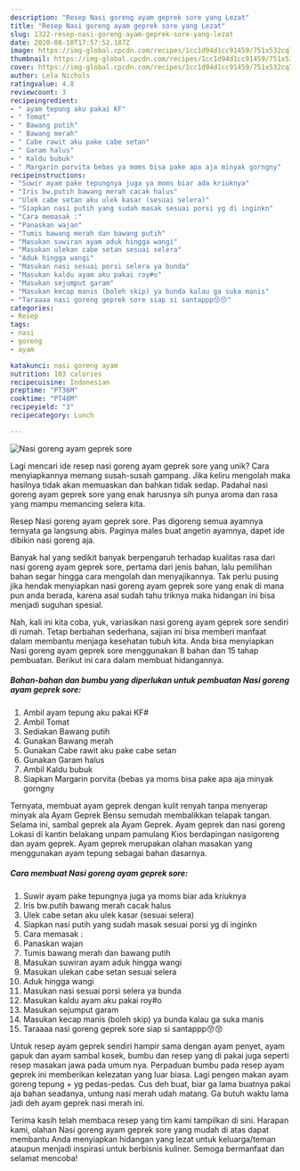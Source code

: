 ```yaml
---
description: "Resep Nasi goreng ayam geprek sore yang Lezat"
title: "Resep Nasi goreng ayam geprek sore yang Lezat"
slug: 1322-resep-nasi-goreng-ayam-geprek-sore-yang-lezat
date: 2020-08-10T17:57:52.187Z
image: https://img-global.cpcdn.com/recipes/1cc1d94d1cc91459/751x532cq70/nasi-goreng-ayam-geprek-sore-foto-resep-utama.jpg
thumbnail: https://img-global.cpcdn.com/recipes/1cc1d94d1cc91459/751x532cq70/nasi-goreng-ayam-geprek-sore-foto-resep-utama.jpg
cover: https://img-global.cpcdn.com/recipes/1cc1d94d1cc91459/751x532cq70/nasi-goreng-ayam-geprek-sore-foto-resep-utama.jpg
author: Lela Nichols
ratingvalue: 4.8
reviewcount: 3
recipeingredient:
- " ayam tepung aku pakai KF"
- " Tomat"
- " Bawang putih"
- " Bawang merah"
- " Cabe rawit aku pake cabe setan"
- " Garam halus"
- " Kaldu bubuk"
- " Margarin porvita bebas ya moms bisa pake apa aja minyak gorngny"
recipeinstructions:
- "Suwir ayam pake tepungnya juga ya moms biar ada kriuknya"
- "Iris bw.putih bawang merah cacak halus"
- "Ulek cabe setan aku ulek kasar (sesuai selera)"
- "Siapkan nasi putih yang sudah masak sesuai porsi yg di inginkn"
- "Cara memasak :"
- "Panaskan wajan"
- "Tumis bawang merah dan bawang putih"
- "Masukan suwiran ayam aduk hingga wangi"
- "Masukan ulekan cabe setan sesuai selera"
- "Aduk hingga wangi"
- "Masukan nasi sesuai porsi selera ya bunda"
- "Masukan kaldu ayam aku pakai roy#o"
- "Masukan sejumput garam"
- "Masukan kecap manis (boleh skip) ya bunda kalau ga suka manis"
- "Taraaaa nasi goreng geprek sore siap si santappp😚😚"
categories:
- Resep
tags:
- nasi
- goreng
- ayam

katakunci: nasi goreng ayam 
nutrition: 103 calories
recipecuisine: Indonesian
preptime: "PT36M"
cooktime: "PT48M"
recipeyield: "3"
recipecategory: Lunch

---
```



![Nasi goreng ayam geprek sore](https://img-global.cpcdn.com/recipes/1cc1d94d1cc91459/751x532cq70/nasi-goreng-ayam-geprek-sore-foto-resep-utama.jpg)

Lagi mencari ide resep nasi goreng ayam geprek sore yang unik? Cara menyiapkannya memang susah-susah gampang. Jika keliru mengolah maka hasilnya tidak akan memuaskan dan bahkan tidak sedap. Padahal nasi goreng ayam geprek sore yang enak harusnya sih punya aroma dan rasa yang mampu memancing selera kita.

Resep Nasi goreng ayam geprek sore. Pas digoreng semua ayamnya ternyata ga langsung abis. Paginya males buat angetin ayamnya, dapet ide dibikin nasi goreng aja.

Banyak hal yang sedikit banyak berpengaruh terhadap kualitas rasa dari nasi goreng ayam geprek sore, pertama dari jenis bahan, lalu pemilihan bahan segar hingga cara mengolah dan menyajikannya. Tak perlu pusing jika hendak menyiapkan nasi goreng ayam geprek sore yang enak di mana pun anda berada, karena asal sudah tahu triknya maka hidangan ini bisa menjadi suguhan spesial.


Nah, kali ini kita coba, yuk, variasikan nasi goreng ayam geprek sore sendiri di rumah. Tetap berbahan sederhana, sajian ini bisa memberi manfaat dalam membantu menjaga kesehatan tubuh kita. Anda bisa menyiapkan Nasi goreng ayam geprek sore menggunakan 8 bahan dan 15 tahap pembuatan. Berikut ini cara dalam membuat hidangannya.

<!--inarticleads1-->

##### Bahan-bahan dan bumbu yang diperlukan untuk pembuatan Nasi goreng ayam geprek sore:

1. Ambil  ayam tepung aku pakai KF#
1. Ambil  Tomat
1. Sediakan  Bawang putih
1. Gunakan  Bawang merah
1. Gunakan  Cabe rawit aku pake cabe setan
1. Gunakan  Garam halus
1. Ambil  Kaldu bubuk
1. Siapkan  Margarin porvita (bebas ya moms bisa pake apa aja minyak gorngny


Ternyata, membuat ayam geprek dengan kulit renyah tanpa menyerap minyak ala Ayam Geprek Bensu semudah membalikkan telapak tangan. Selama ini, sambal geprek ala Ayam Geprek. Ayam geprek dan nasi goreng Lokasi di kantin belakang unpam pamulang Kios berdapingan nasigoreng dan ayam geprek. Ayam geprek merupakan olahan masakan yang menggunakan ayam tepung sebagai bahan dasarnya. 

<!--inarticleads2-->

##### Cara membuat Nasi goreng ayam geprek sore:

1. Suwir ayam pake tepungnya juga ya moms biar ada kriuknya
1. Iris bw.putih bawang merah cacak halus
1. Ulek cabe setan aku ulek kasar (sesuai selera)
1. Siapkan nasi putih yang sudah masak sesuai porsi yg di inginkn
1. Cara memasak :
1. Panaskan wajan
1. Tumis bawang merah dan bawang putih
1. Masukan suwiran ayam aduk hingga wangi
1. Masukan ulekan cabe setan sesuai selera
1. Aduk hingga wangi
1. Masukan nasi sesuai porsi selera ya bunda
1. Masukan kaldu ayam aku pakai roy#o
1. Masukan sejumput garam
1. Masukan kecap manis (boleh skip) ya bunda kalau ga suka manis
1. Taraaaa nasi goreng geprek sore siap si santappp😚😚


Untuk resep ayam geprek sendiri hampir sama dengan ayam penyet, ayam gapuk dan ayam sambal kosek, bumbu dan resep yang di pakai juga seperti resep masakan jawa pada umum nya. Perpaduan bumbu pada resep ayam geprek ini memberikan kelezatan yang luar biasa. Lagi pengen makan ayam goreng tepung + yg pedas-pedas. Cus deh buat, biar ga lama buatnya pakai aja bahan seadanya, untung nasi merah udah matang. Ga butuh waktu lama jadi deh ayam geprek nasi merah ini. 

Terima kasih telah membaca resep yang tim kami tampilkan di sini. Harapan kami, olahan Nasi goreng ayam geprek sore yang mudah di atas dapat membantu Anda menyiapkan hidangan yang lezat untuk keluarga/teman ataupun menjadi inspirasi untuk berbisnis kuliner. Semoga bermanfaat dan selamat mencoba!
